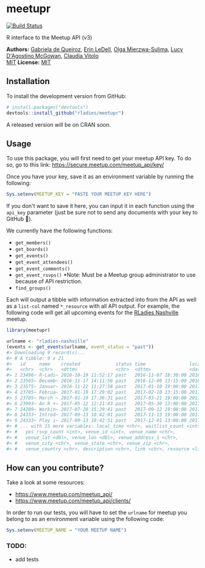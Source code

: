 
<!-- README.md is generated from README.Rmd. Please edit the Rmd file -->
meetupr
=======

[![Build Status](https://travis-ci.org/rladies/meetupr.svg?branch=master)](https://travis-ci.org/rladies/meetupr)

R interface to the Meetup API (v3)

**Authors:** [Gabriela de Queiroz](http://gdequeiroz.github.io/), [Erin LeDell](http://www.stat.berkeley.edu/~ledell/), [Olga Mierzwa-Sulima](https://github.com/olgamie), [Lucy D'Agostino McGowan](http://www.lucymcgowan.com), [Claudia Vitolo](https://github.com/cvitolo)<br/> [MIT](https://opensource.org/licenses/MIT) **License:** [MIT](https://opensource.org/licenses/MIT)

Installation
------------

To install the development version from GitHub:

``` r
# install.packages("devtools")
devtools::install_github("rladies/meetupr")
```

A released version will be on CRAN soon.

Usage
-----

To use this package, you will first need to get your meetup API key. To do so, go to this link: <https://secure.meetup.com/meetup_api/key/>

Once you have your key, save it as an environment variable by running the following:

``` r
Sys.setenv(MEETUP_KEY = "PASTE YOUR MEETUP KEY HERE")
```

If you don't want to save it here, you can input it in each function using the `api_key` parameter (just be sure not to send any documents with your key to GitHub 🙊).

We currently have the following functions:

-   `get_members()`
-   `get_boards()`
-   `get_events()`
-   `get_event_attendees()`
-   `get_event_comments()`
-   `get_event_rsvps()` \*Note: Must be a Meetup group administrator to use because of API restriction.
-   `find_groups()`

Each will output a tibble with information extracted into from the API as well as a `list-col` named `*_resource` with all API output. For example, the following code will get all upcoming events for the [RLadies Nashville](https://meetup.com/rladies-nashville) meetup.

``` r
library(meetupr)

urlname <- "rladies-nashville"
(events <- get_events(urlname, event_status = "past"))
#> Downloading 9 record(s)...
#> # A tibble: 9 x 21
#>   id     name    created             status time                local_date
#>   <chr>  <chr>   <dttm>              <chr>  <dttm>              <date>    
#> 1 23496~ R-Ladi~ 2016-10-19 11:52:17 past   2016-11-07 18:30:00 2016-11-07
#> 2 23565~ Decemb~ 2016-11-17 14:11:58 past   2016-12-06 13:15:00 2016-12-06
#> 3 23575~ Januar~ 2016-11-22 11:27:58 past   2017-01-10 19:00:00 2017-01-10
#> 4 23705~ Februa~ 2017-01-19 17:29:02 past   2017-02-10 13:15:00 2017-02-10
#> 5 23705~ March ~ 2017-01-19 17:36:31 past   2017-03-21 19:00:00 2017-03-21
#> 6 23993~ An R +~ 2017-05-12 12:21:43 past   2017-05-30 13:00:00 2017-05-30
#> 7 24209~ Workin~ 2017-07-28 15:29:41 past   2017-09-12 19:00:00 2017-09-12
#> 8 24333~ Introd~ 2017-09-13 10:42:01 past   2017-11-13 19:00:00 2017-11-13
#> 9 24333~ Play i~ 2017-09-13 10:42:51 past   2017-12-01 13:00:00 2017-12-01
#> # ... with 15 more variables: local_time <chr>, waitlist_count <int>,
#> #   yes_rsvp_count <int>, venue_id <int>, venue_name <chr>,
#> #   venue_lat <dbl>, venue_lon <dbl>, venue_address_1 <chr>,
#> #   venue_city <chr>, venue_state <chr>, venue_zip <chr>,
#> #   venue_country <chr>, description <chr>, link <chr>, resource <list>
```

How can you contribute?
-----------------------

Take a look at some resources:

-   <https://www.meetup.com/meetup_api/>
-   <https://www.meetup.com/meetup_api/clients/>

In order to run our tests, you will have to set the `urlname` for meetup you belong to as an environment variable using the following code:

``` r
Sys.setenv(MEETUP_NAME = "YOUR MEETUP NAME")
```

### TODO:

-   add tests
